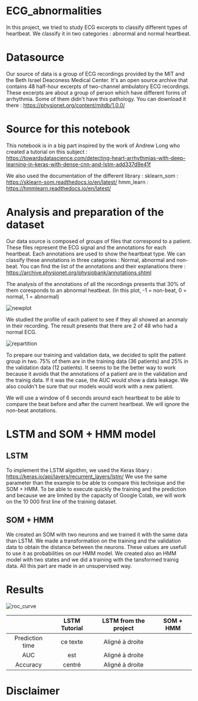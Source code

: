 # ECG_abnormalities

In this project, we tried to study ECG excerpts to classify different types of heartbeat.
We classify it in two categories : abnormal and normal heartbeat.

# Datasource

Our source of data is a group of ECG recordings provided by the MIT and the Beth Israel Deaconess Medical Center.
It's an open source archive that contains 48 half-hour excerpts of two-channel ambulatory ECG recordings.
These excerpts are about a group of person which have different forms of arrhythmia. Some of them didn't have this pathology.
You can download it there : https://physionet.org/content/mitdb/1.0.0/

# Source for this notebook

This notebook is in a big part inspired by the work of Andrew Long who created a tutorial on this subject : 
https://towardsdatascience.com/detecting-heart-arrhythmias-with-deep-learning-in-keras-with-dense-cnn-and-lstm-add337d9e41f

We also used the documentation of the different library : 
sklearn_som : https://sklearn-som.readthedocs.io/en/latest/
hmm_learn : https://hmmlearn.readthedocs.io/en/latest/

# Analysis and preparation of the dataset

Our data source is composed of groups of files that correspond to a patient. These files represent the ECG signal and the annotations for each heartbeat.
Each annotations are used to show the heartbeat type. We can classify these annotations in three categories : Normal, abnormal and non-beat. 
You can find the list of the annotations and their explanations there : https://archive.physionet.org/physiobank/annotations.shtml

The analysis of the annotations of all the recordings presents that 30% of them coresponds to an abnormal heatbeat.
(In this plot, -1 = non-beat, 0 = normal, 1 = abnormal)

![newplot](https://user-images.githubusercontent.com/82390655/220096063-83a3a71b-a551-4481-95cf-665d33529b3a.png)

We studied the profile of each patient to see if they all showed an anomaly in their recording.
The result presents that there are 2 of 48 who had a normal ECG.

![repartition](https://user-images.githubusercontent.com/82390655/220097892-c4af5657-6023-440e-aaa2-cce5e1b33f4f.png)

To prepare our training and validation data, we decided to split the patient group in two. 75% of them are in the training data (36 patients) and 25% in the validation data (12 patients). It seems to be the better way to work because it avoids that the annotations of a patient are in the validation and the trainig data. If it was the case, the AUC would show a data leakage. We also couldn't be sure that our models would work with a new patient.

We will use a window of 6 seconds around each heartbeat to be able to compare the beat before and after the current heartbeat. We will ignore the non-beat anotations.

# LSTM and SOM + HMM model

## LSTM

To implement the LSTM algoithm, we used the Keras libary : https://keras.io/api/layers/recurrent_layers/lstm/
We use the same parameter than the example to be able to compare this technique and the SOM + HMM.
To be able to execute quickly the training and the prediction and because we are limited by the capacity of Google Colab, we will work on the 10 000 first line of the training dataset.

## SOM + HMM

We created an SOM with two neurons and we trained it with the same data than LSTM. We made a transformation on the training and the validation data to obtain the distance between the neurons. These values are usefull to use it as probabilities on our HMM model.
We created also an HMM model with two states and we did a training with the tansformed trainig data. All this part are made in an unsupervised way. 

# Results

![roc_curve](https://user-images.githubusercontent.com/82390655/220125656-f5e73a69-cf63-4f8b-a88a-99eea736bd23.png)



|                 | LSTM Tutorial   | LSTM from the project | SOM + HMM       |
|:---------------:|:---------------:| :--------------------:|:---------------:|
| Prediction time |   ce texte      |  Aligné à droite      |                 |
| AUC             | est             |   Aligné à droite     |                 |
| Accuracy        | centré          |    Aligné à droite    |                 |




# Disclaimer
